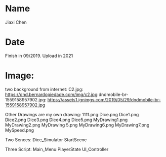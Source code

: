 # Name
Jiaxi Chen
# Date
Finish in 09/2019. Upload in 2021
# Image:
two background from internet:
C2.jpg:
    https://dnd.bernardopiedade.com/img/c2.jpg
dndmobile-br-1559158957902.jpg: 
https://assets1.ignimgs.com/2019/05/29/dndmobile-br-1559158957902.jpg

Other Drawings are my own drawing:
1111.png
Dice.png
Dice1.png
Dice2.png
Dice3.png
Dice4.png
Dice5.png
MyDrawing1.png
MyDrawing2.png
MyDrawing 5.png
MyDrawing6.png
MyDrawing7.png
MySpeed.png

Two Sences:
Dice_Simulator
StartScene

Three Script:
Main_Menu
PlayerState
UI_Controller
